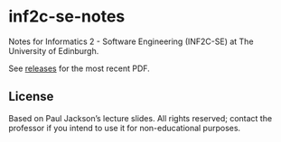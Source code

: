 # inf2c-se-notes

Notes for Informatics 2 - Software Engineering (INF2C-SE) at The University of Edinburgh.

See [releases](https://github.com/boramalper/inf2c-se-notes/releases) for the most recent PDF.

## License

Based on Paul Jackson’s lecture slides. All rights reserved; contact the professor
if you intend to use it for non-educational purposes.
